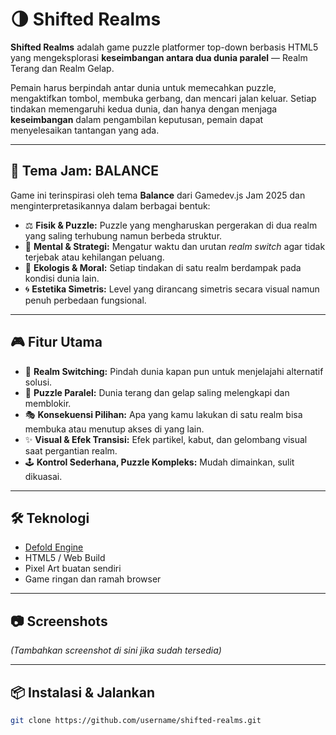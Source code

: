 # 🌗 Shifted Realms

**Shifted Realms** adalah game puzzle platformer top-down berbasis HTML5 yang mengeksplorasi **keseimbangan antara dua dunia paralel** — Realm Terang dan Realm Gelap.

Pemain harus berpindah antar dunia untuk memecahkan puzzle, mengaktifkan tombol, membuka gerbang, dan mencari jalan keluar. Setiap tindakan memengaruhi kedua dunia, dan hanya dengan menjaga **keseimbangan** dalam pengambilan keputusan, pemain dapat menyelesaikan tantangan yang ada.

---

## 🎯 Tema Jam: BALANCE

Game ini terinspirasi oleh tema **Balance** dari Gamedev.js Jam 2025 dan menginterpretasikannya dalam berbagai bentuk:

- ⚖️ **Fisik & Puzzle:** Puzzle yang mengharuskan pergerakan di dua realm yang saling terhubung namun berbeda struktur.
- 🧠 **Mental & Strategi:** Mengatur waktu dan urutan *realm switch* agar tidak terjebak atau kehilangan peluang.
- 🌱 **Ekologis & Moral:** Setiap tindakan di satu realm berdampak pada kondisi dunia lain.
- 🌀 **Estetika Simetris:** Level yang dirancang simetris secara visual namun penuh perbedaan fungsional.

---

## 🎮 Fitur Utama

- 🔄 **Realm Switching:** Pindah dunia kapan pun untuk menjelajahi alternatif solusi.
- 🧩 **Puzzle Paralel:** Dunia terang dan gelap saling melengkapi dan memblokir.
- 🎭 **Konsekuensi Pilihan:** Apa yang kamu lakukan di satu realm bisa membuka atau menutup akses di yang lain.
- ✨ **Visual & Efek Transisi:** Efek partikel, kabut, dan gelombang visual saat pergantian realm.
- 🕹️ **Kontrol Sederhana, Puzzle Kompleks:** Mudah dimainkan, sulit dikuasai.

---

## 🛠️ Teknologi

- [Defold Engine](https://defold.com/)
- HTML5 / Web Build
- Pixel Art buatan sendiri
- Game ringan dan ramah browser

---

## 📷 Screenshots

_(Tambahkan screenshot di sini jika sudah tersedia)_

---

## 📦 Instalasi & Jalankan

```bash
git clone https://github.com/username/shifted-realms.git
